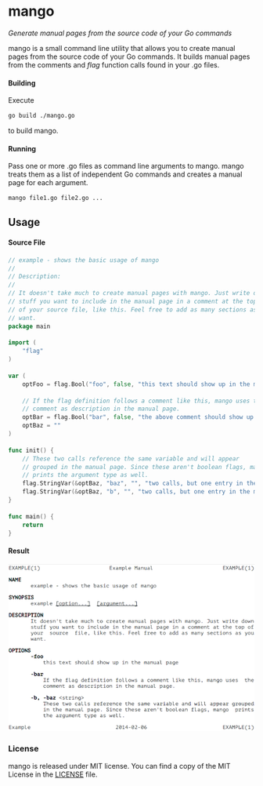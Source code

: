 # mango

*Generate manual pages from the source code of your Go commands*

mango is a small command line utility that allows you to create manual
pages from the source code of your Go commands. It builds manual pages from
the comments and *flag* function calls found in your .go files.

#### Building

Execute
```bash
go build ./mango.go
```
to build mango.

#### Running

Pass one or more .go files as command line arguments to mango.
mango treats them as a list of independent Go commands and creates a
manual page for each argument.

```bash
mango file1.go file2.go ...
```

## Usage

#### Source File

```go
// example - shows the basic usage of mango
//
// Description:
//
// It doesn't take much to create manual pages with mango. Just write down
// stuff you want to include in the manual page in a comment at the top
// of your source file, like this. Feel free to add as many sections as you
// want.
package main

import (
	"flag"
)

var (
	optFoo = flag.Bool("foo", false, "this text should show up in the manual page")

	// If the flag definition follows a comment like this, mango uses the
	// comment as description in the manual page.
	optBar = flag.Bool("bar", false, "the above comment should show up in the manual page")
	optBaz = ""
)

func init() {
	// These two calls reference the same variable and will appear
	// grouped in the manual page. Since these aren't boolean flags, mango
	// prints the argument type as well.
	flag.StringVar(&optBaz, "baz", "", "two calls, but one entry in the manual")
	flag.StringVar(&optBaz, "b", "", "two calls, but one entry in the manual")
}

func main() {
	return
}
```

#### Result

![](example/example.png)

### License

mango is released under MIT license.
You can find a copy of the MIT License in the [LICENSE](./LICENSE) file.
